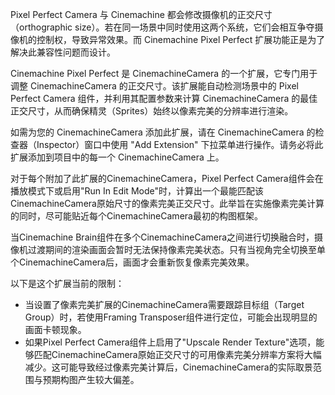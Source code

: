 Pixel Perfect Camera 与 Cinemachine 都会修改摄像机的正交尺寸（orthographic size）。若在同一场景中同时使用这两个系统，它们会相互争夺摄像机的控制权，导致异常效果。而 Cinemachine Pixel Perfect 扩展功能正是为了解决此兼容性问题而设计。

Cinemachine Pixel Perfect 是 CinemachineCamera 的一个扩展，它专门用于调整 CinemachineCamera 的正交尺寸。该扩展能自动检测场景中的 Pixel Perfect Camera 组件，并利用其配置参数来计算 CinemachineCamera 的最佳正交尺寸，从而确保精灵（Sprites）始终以像素完美的分辨率进行渲染。

如需为您的 CinemachineCamera 添加此扩展，请在 CinemachineCamera 的检查器（Inspector）窗口中使用 "Add Extension" 下拉菜单进行操作。请务必将此扩展添加到项目中的每一个 CinemachineCamera 上。

对于每个附加了此扩展的CinemachineCamera，Pixel Perfect Camera组件会在播放模式下或启用"Run In Edit Mode"时，计算出一个最能匹配该CinemachineCamera原始尺寸的像素完美正交尺寸。此举旨在实施像素完美计算的同时，尽可能贴近每个CinemachineCamera最初的构图框架。

当Cinemachine Brain组件在多个CinemachineCamera之间进行切换融合时，摄像机过渡期间的渲染画面会暂时无法保持像素完美状态。只有当视角完全切换至单个CinemachineCamera后，画面才会重新恢复像素完美效果。

以下是这个扩展当前的限制：

- 当设置了像素完美扩展的CinemachineCamera需要跟踪目标组（Target Group）时，若使用Framing Transposer组件进行定位，可能会出现明显的画面卡顿现象。
- 如果Pixel Perfect Camera组件上启用了"Upscale Render Texture"选项，能够匹配CinemachineCamera原始正交尺寸的可用像素完美分辨率方案将大幅减少。这可能导致经过像素完美计算后，CinemachineCamera的实际取景范围与预期构图产生较大偏差。
